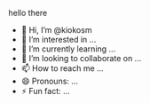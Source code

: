 hello there
- 👋 Hi, I’m @kiokosm
- 👀 I’m interested in ...
- 🌱 I’m currently learning ...
- 💞️ I’m looking to collaborate on ...
- 📫 How to reach me ...
- 😄 Pronouns: ...
- ⚡ Fun fact: ...

<!---
kiokosm/kiokosm is a ✨ special ✨ repository because its `README.md` (this file) appears on your GitHub profile.
You can click the Preview link to take a look at your changes.
--->
